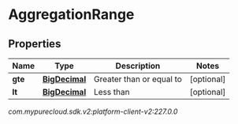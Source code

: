 # AggregationRange


## Properties

| Name | Type | Description | Notes |
| ------------ | ------------- | ------------- | ------------- |
| **gte** | [**BigDecimal**](BigDecimal) | Greater than or equal to |  [optional] |
| **lt** | [**BigDecimal**](BigDecimal) | Less than |  [optional] |




_com.mypurecloud.sdk.v2:platform-client-v2:227.0.0_
